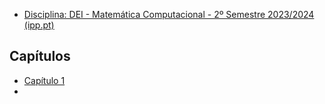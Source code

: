 - [Disciplina: DEI - Matemática Computacional - 2º Semestre 2023/2024 (ipp.pt)](https://moodle.isep.ipp.pt/course/view.php?id=4540)


## Capítulos

- [Capítulo 1](/Capítulo%201/Capítulo%201.md)
- 
